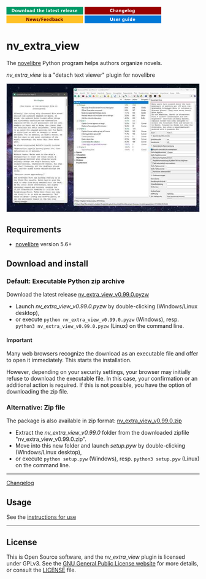 [![Download the latest release](docs/img/download-button.png)](https://github.com/peter88213/nv_extra_view/raw/main/dist/nv_extra_view_v0.99.0.pyzw)
[![Changelog](docs/img/changelog-button.png)](docs/changelog.md)
[![News/Feedback](docs/img/news-button.png)](https://github.com/peter88213/novelibre/discussions)
[![Online help](docs/img/help-button.png)](https://peter88213.github.io/nv_extra_view/help/)


# nv_extra_view

The [novelibre](https://github.com/peter88213/novelibre/) Python program helps authors organize novels.  

*nv_extra_view* is a "detach text viewer" plugin for novelibre

![Screenshot](docs/Screenshots/screen01.jpg)


## Requirements

- [novelibre](https://github.com/peter88213/novelibre/) version 5.6+

## Download and install

### Default: Executable Python zip archive

Download the latest release [nv_extra_view_v0.99.0.pyzw](https://github.com/peter88213/nv_extra_view/raw/main/dist/nv_extra_view_v0.99.0.pyzw)

- Launch *nv_extra_view_v0.99.0.pyzw* by double-clicking (Windows/Linux desktop),
- or execute `python nv_extra_view_v0.99.0.pyzw` (Windows), resp. `python3 nv_extra_view_v0.99.0.pyzw` (Linux) on the command line.

#### Important

Many web browsers recognize the download as an executable file and offer to open it immediately. 
This starts the installation.

However, depending on your security settings, your browser may 
initially  refuse  to download the executable file. 
In this case, your confirmation or an additional action is required. 
If this is not possible, you have the option of downloading 
the zip file. 


### Alternative: Zip file

The package is also available in zip format: [nv_extra_view_v0.99.0.zip](https://github.com/peter88213/nv_extra_view/raw/main/dist/nv_extra_view_v0.99.0.zip)

- Extract the *nv_extra_view_v0.99.0* folder from the downloaded zipfile "nv_extra_view_v0.99.0.zip".
- Move into this new folder and launch *setup.pyw* by double-clicking (Windows/Linux desktop), 
- or execute `python setup.pyw` (Windows), resp. `python3 setup.pyw` (Linux) on the command line.

---

[Changelog](docs/changelog.md)

## Usage

See the [instructions for use](https://github.com/peter88213/nv_extra_view)

---

## License

This is Open Source software, and the *nv_extra_view* plugin is licensed under GPLv3. See the
[GNU General Public License website](https://www.gnu.org/licenses/gpl-3.0.en.html) for more
details, or consult the [LICENSE](https://github.com/peter88213/nv_extra_view/blob/main/LICENSE) file.
